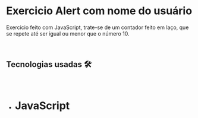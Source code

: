 # Exercicio Alert com nome do usuário

<p>Exercicio feito com JavaScript, trate-se de um contador feito em laço, que se repete até ser igual ou menor que o número 10.
</p>
<br>

## Tecnologias usadas 🛠
<br>

 - # JavaScript